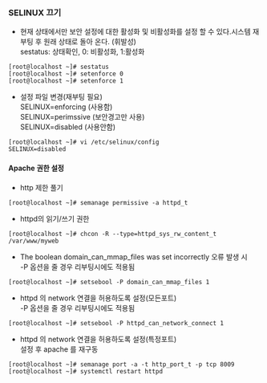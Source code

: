 ### SELINUX 끄기
* 현재 상태에서만 보안 설정에 대한 활성화 및 비활성화를 설정 할 수 있다.시스템 재부팅 후 원래 상태로 돌아 온다. (휘발성)   
sestatus: 상태확인, 0: 비활성화, 1:활성화
```console
[root@localhost ~]# sestatus
[root@localhost ~]# setenforce 0
[root@localhost ~]# setenforce 1
```
* 설정 파일 변경(재부팅 필요)   
SELINUX=enforcing (사용함)   
SELINUX=perimssive (보안경고만 사용)   
SELINUX=disabled (사용안함)
```console
[root@localhost ~]# vi /etc/selinux/config
SELINUX=disabled
```
#### Apache 권한 설정
* http  제한 풀기
```console
[root@localhost ~]# semanage permissive -a httpd_t
```
* httpd의 읽기/쓰기 권한
```console
[root@localhost ~]# chcon -R --type=httpd_sys_rw_content_t /var/www/myweb
```
* The boolean domain_can_mmap_files was set incorrectly 오류 발생 시   
 -P 옵션을 줄 경우 리부팅시에도 적용됨
```console
[root@localhost ~]# setsebool -P domain_can_mmap_files 1
```
* httpd 의 network 연결을 허용하도록 설정(모든포트)   
 -P 옵션을 줄 경우 리부팅시에도 적용됨
```console
[root@localhost ~]# setsebool -P httpd_can_network_connect 1
```
* httpd 의 network 연결을 허용하도록 설정(특정포트)   
설정 후 apache 를 재구동
```console
[root@localhost ~]# semanage port -a -t http_port_t -p tcp 8009
[root@localhost ~]# systemctl restart httpd
```

